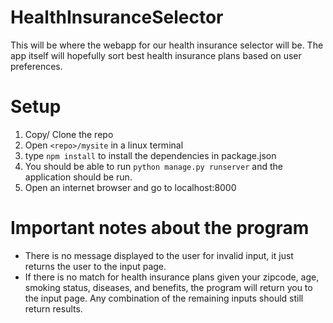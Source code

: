 # HealthInsuranceSelector

This will be where the webapp for our health insurance selector will be.
The app itself will hopefully sort best health insurance plans based on
user preferences.

# Setup 
1. Copy/ Clone the repo
2. Open `<repo>/mysite` in a linux terminal
3. type `npm install` to install the dependencies in package.json
4. You should be able to run `python manage.py runserver` and the application should be run.
5. Open an internet browser and go to localhost:8000

# Important notes about the program
* There is no message displayed to the user for invalid input, it just returns the user to the input page.
* If there is no match for health insurance plans given your zipcode, age, smoking status, diseases, and benefits, the program will return you to the input page. Any combination of the remaining inputs should still return results.
